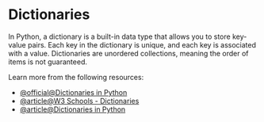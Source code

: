 # Dictionaries

In Python, a dictionary is a built-in data type that allows you to store key-value pairs. Each key in the dictionary is unique, and each key is associated with a value. Dictionaries are unordered collections, meaning the order of items is not guaranteed.

Learn more from the following resources:

- [@official@Dictionaries in Python](https://docs.python.org/3/tutorial/datastructures.html#dictionaries)
- [@article@W3 Schools - Dictionaries](https://www.w3schools.com/python/python_dictionaries.asp)
- [@article@Dictionaries in Python](https://realpython.com/python-dicts/)
